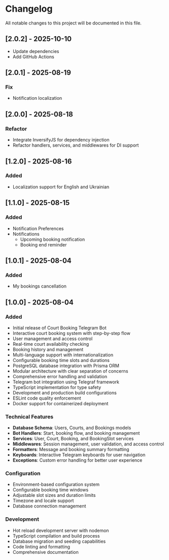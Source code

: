 # Changelog

All notable changes to this project will be documented in this file.

## [2.0.2] - 2025-10-10

- Update dependencies
- Add GitHub Actions

## [2.0.1] - 2025-08-19

### Fix
- Notification localization

## [2.0.0] - 2025-08-18

### Refactor
- Integrate InversifyJS for dependency injection
- Refactor handlers, services, and middlewares for DI support

## [1.2.0] - 2025-08-16

### Added
- Localization support for English and Ukrainian

## [1.1.0] - 2025-08-15

### Added
- Notification Preferences
- Notifications
  - Upcoming booking notification
  - Booking end reminder

## [1.0.1] - 2025-08-04

### Added
- My bookings cancellation

## [1.0.0] - 2025-08-04

### Added
- Initial release of Court Booking Telegram Bot
- Interactive court booking system with step-by-step flow
- User management and access control
- Real-time court availability checking
- Booking history and management
- Multi-language support with internationalization
- Configurable booking time slots and durations
- PostgreSQL database integration with Prisma ORM
- Modular architecture with clear separation of concerns
- Comprehensive error handling and validation
- Telegram bot integration using Telegraf framework
- TypeScript implementation for type safety
- Development and production build configurations
- ESLint code quality enforcement
- Docker support for containerized deployment

### Technical Features
- **Database Schema**: Users, Courts, and Bookings models
- **Bot Handlers**: Start, booking flow, and booking management
- **Services**: User, Court, Booking, and BookingSlot services
- **Middlewares**: Session management, user validation, and access control
- **Formatters**: Message and booking summary formatting
- **Keyboards**: Interactive Telegram keyboards for user navigation
- **Exceptions**: Custom error handling for better user experience

### Configuration
- Environment-based configuration system
- Configurable booking time windows
- Adjustable slot sizes and duration limits
- Timezone and locale support
- Database connection management

### Development
- Hot reload development server with nodemon
- TypeScript compilation and build process
- Database migration and seeding capabilities
- Code linting and formatting
- Comprehensive documentation 